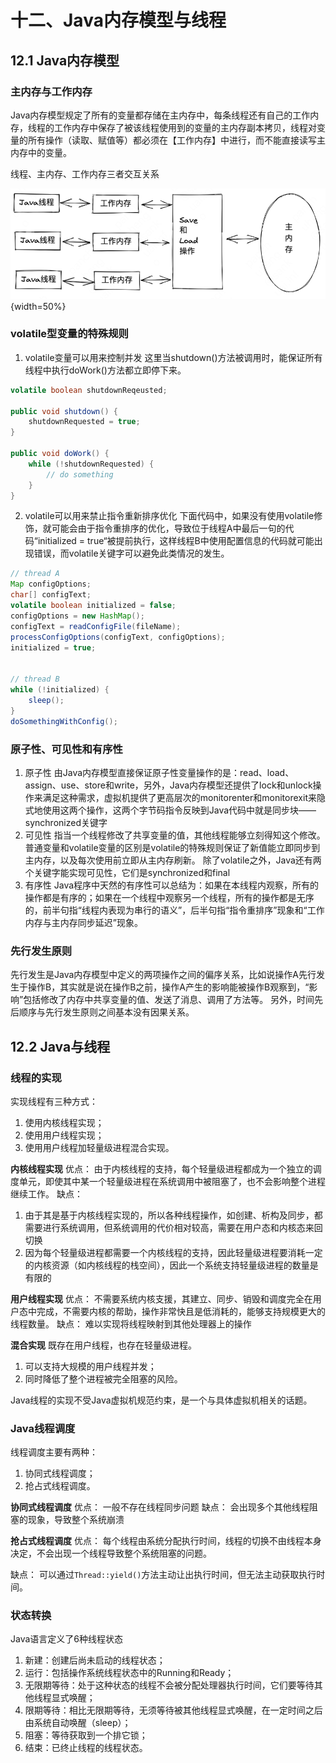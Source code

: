 # 十二、Java内存模型与线程

## 12.1 Java内存模型
### 主内存与工作内存
Java内存模型规定了所有的变量都存储在主内存中，每条线程还有自己的工作内存，线程的工作内存中保存了被该线程使用到的变量的主内存副本拷贝，线程对变量的所有操作（读取、赋值等）都必须在【工作内存】中进行，而不能直接读写主内存中的变量。

线程、主内存、工作内存三者交互关系

![image-20221016221531635](./images/image-20221016221531635.png){width=50%}

### volatile型变量的特殊规则
1. volatile变量可以用来控制并发
   这里当shutdown()方法被调用时，能保证所有线程中执行doWork()方法都立即停下来。
```java
volatile boolean shutdownReqeusted;

public void shutdown() {
	shutdownRequested = true;
}

public void doWork() {
	while (!shutdownRequested) {
		// do something
	}
}
```
2. volatile可以用来禁止指令重新排序优化
   下面代码中，如果没有使用volatile修饰，就可能会由于指令重排序的优化，导致位于线程A中最后一句的代码“initialized  = true“被提前执行，这样线程B中使用配置信息的代码就可能出现错误，而volatile关键字可以避免此类情况的发生。
```java
// thread A
Map configOptions;
char[] configText;
volatile boolean initialized = false;
configOptions = new HashMap();
configText = readConfigFile(fileName);
processConfigOptions(configText, configOptions);
initialized = true;


// thread B
while (!initialized) {
	sleep();
}
doSomethingWithConfig();
```

### 原子性、可见性和有序性
1. 原子性
   由Java内存模型直接保证原子性变量操作的是：read、load、assign、use、store和write，另外，Java内存模型还提供了lock和unlock操作来满足这种需求，虚拟机提供了更高层次的monitorenter和monitorexit来隐式地使用这两个操作，这两个字节码指令反映到Java代码中就是同步块——synchronized关键字
2. 可见性
   指当一个线程修改了共享变量的值，其他线程能够立刻得知这个修改。普通变量和volatile变量的区别是volatile的特殊规则保证了新值能立即同步到主内存，以及每次使用前立即从主内存刷新。
   除了volatile之外，Java还有两个关键字能实现可见性，它们是synchronized和final
3. 有序性
   Java程序中天然的有序性可以总结为：如果在本线程内观察，所有的操作都是有序的；如果在一个线程中观察另一个线程，所有的操作都是无序的，前半句指“线程内表现为串行的语义”，后半句指“指令重排序”现象和“工作内存与主内存同步延迟”现象。

### 先行发生原则
先行发生是Java内存模型中定义的两项操作之间的偏序关系，比如说操作A先行发生于操作B，其实就是说在操作B之前，操作A产生的影响能被操作B观察到，“影响”包括修改了内存中共享变量的值、发送了消息、调用了方法等。
另外，时间先后顺序与先行发生原则之间基本没有因果关系。

## 12.2 Java与线程
### 线程的实现
实现线程有三种方式：
1. 使用内核线程实现；
2. 使用用户线程实现；
3. 使用用户线程加轻量级进程混合实现。

**内核线程实现**
优点：
由于内核线程的支持，每个轻量级进程都成为一个独立的调度单元，即使其中某一个轻量级进程在系统调用中被阻塞了，也不会影响整个进程继续工作。
缺点：
1. 由于其是基于内核线程实现的，所以各种线程操作，如创建、析构及同步，都需要进行系统调用，但系统调用的代价相对较高，需要在用户态和内核态来回切换
2. 因为每个轻量级进程都需要一个内核线程的支持，因此轻量级进程要消耗一定的内核资源（如内核线程的栈空间），因此一个系统支持轻量级进程的数量是有限的

**用户线程实现**
优点：
不需要系统内核支援，其建立、同步、销毁和调度完全在用户态中完成，不需要内核的帮助，操作非常快且是低消耗的，能够支持规模更大的线程数量。
缺点：
难以实现将线程映射到其他处理器上的操作

**混合实现**
既存在用户线程，也存在轻量级进程。
1. 可以支持大规模的用户线程并发；
2. 同时降低了整个进程被完全阻塞的风险。

Java线程的实现不受Java虚拟机规范约束，是一个与具体虚拟机相关的话题。

### Java线程调度
线程调度主要有两种：
1. 协同式线程调度；
2. 抢占式线程调度。

**协同式线程调度**
优点：
一般不存在线程同步问题
缺点：
会出现多个其他线程阻塞的现象，导致整个系统崩溃

**抢占式线程调度**
优点：
每个线程由系统分配执行时间，线程的切换不由线程本身决定，不会出现一个线程导致整个系统阻塞的问题。

缺点：
可以通过`Thread::yield()`方法主动让出执行时间，但无法主动获取执行时间。

### 状态转换
Java语言定义了6种线程状态
1. 新建：创建后尚未启动的线程状态；
2. 运行：包括操作系统线程状态中的Running和Ready；
3. 无限期等待：处于这种状态的线程不会被分配处理器执行时间，它们要等待其他线程显式唤醒；
4. 限期等待：相比无限期等待，无须等待被其他线程显式唤醒，在一定时间之后由系统自动唤醒（sleep）；
5. 阻塞：等待获取到一个排它锁；
6. 结束：已终止线程的线程状态。



